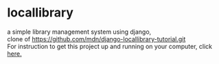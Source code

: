 # locallibrary
a simple library management system using django,<br>
clone of https://github.com/mdn/django-locallibrary-tutorial.git<br>
For instruction to get this project up and running on your computer, click <a href="https://github.com/mdn/django-locallibrary-tutorial/blob/master/README.md">here.</a>
